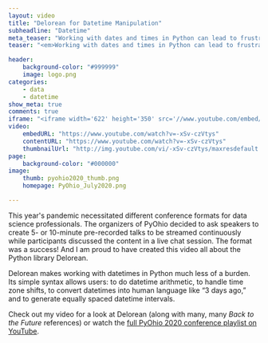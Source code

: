 ```yaml
---
layout: video
title: "Delorean for Datetime Manipulation"
subheadline: "Datetime"
meta_teaser: "Working with dates and times in Python can lead to frustration, heartache, and, ironically, lost time – but it doesn’t have to!  This brief demo introduces Delorean, a library constructed to make datetime manipulation in Python easier."
teaser: "<em>Working with dates and times in Python can lead to frustration, heartache, and, ironically, lost time – but it doesn’t have to!  This brief demo introduces Delorean, a library constructed to make datetime manipulation in Python easier.  </em>"

header:
    background-color: "#999999"
    image: logo.png
categories:
    - data
    - datetime
show_meta: true
comments: true
iframe: "<iframe width='622' height='350' src='//www.youtube.com/embed/-xSv-czVtys' frameborder='0' allowfullscreen></iframe>"
video:
    embedURL: "https://www.youtube.com/watch?v=-xSv-czVtys"
    contentURL: "https://www.youtube.com/watch?v=-xSv-czVtys"
    thumbnailUrl: "http://img.youtube.com/vi/-xSv-czVtys/maxresdefault.jpg"
page:
    background-color: "#000000"
image:
    thumb: pyohio2020_thumb.png
    homepage: PyOhio_July2020.png

---
```


<!--more-->


This year's pandemic necessitated different conference formats for data science professionals.  The organizers of PyOhio decided to ask speakers to create 5- or 10-minute pre-recorded talks to be streamed continuously while participants discussed the content in a live chat session.  The format was a success!  And I am proud to have created this video all about the Python library Delorean.

Delorean makes working with datetimes in Python much less of a burden.  Its simple syntax allows users: to do datetime arithmetic, to handle time zone shifts, to convert datetimes into human language like “3 days ago,” and to generate equally spaced datetime intervals.  

Check out my video for a look at Delorean (along with many, many _Back to the Future_ references) or watch the [full PyOhio 2020 conference playlist on YouTube][1].


[1]: https://www.youtube.com/watch?v=OGmzRIgDgOY&list=PL2k6bbM_wgjtGSzPXzUzP3AfVO-o4imbB

